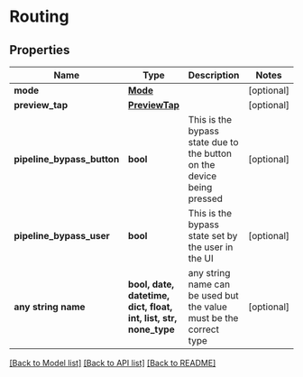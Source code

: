 # Routing


## Properties
Name | Type | Description | Notes
------------ | ------------- | ------------- | -------------
**mode** | [**Mode**](Mode.md) |  | [optional] 
**preview_tap** | [**PreviewTap**](PreviewTap.md) |  | [optional] 
**pipeline_bypass_button** | **bool** | This is the bypass state due to the button on the device being pressed | [optional] 
**pipeline_bypass_user** | **bool** | This is the bypass state set by the user in the UI | [optional] 
**any string name** | **bool, date, datetime, dict, float, int, list, str, none_type** | any string name can be used but the value must be the correct type | [optional]

[[Back to Model list]](../README.md#documentation-for-models) [[Back to API list]](../README.md#documentation-for-api-endpoints) [[Back to README]](../README.md)


